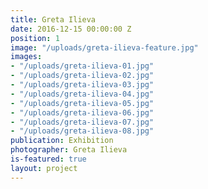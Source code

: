 ```yaml
---
title: Greta Ilieva
date: 2016-12-15 00:00:00 Z
position: 1
image: "/uploads/greta-ilieva-feature.jpg"
images:
- "/uploads/greta-ilieva-01.jpg"
- "/uploads/greta-ilieva-02.jpg"
- "/uploads/greta-ilieva-03.jpg"
- "/uploads/greta-ilieva-04.jpg"
- "/uploads/greta-ilieva-05.jpg"
- "/uploads/greta-ilieva-06.jpg"
- "/uploads/greta-ilieva-07.jpg"
- "/uploads/greta-ilieva-08.jpg"
publication: Exhibition
photographer: Greta Ilieva
is-featured: true
layout: project
---
```


